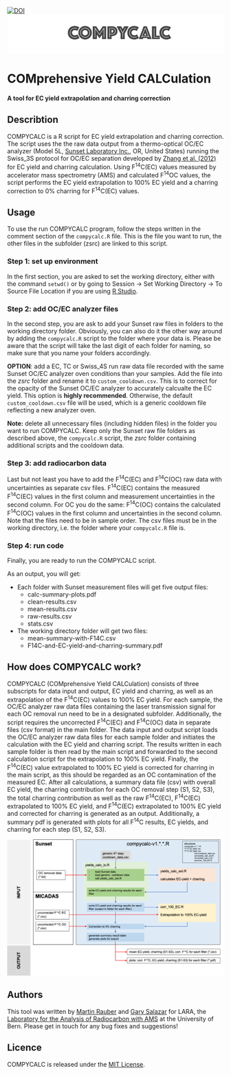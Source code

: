 [![DOI](https://zenodo.org/badge/DOI/10.5281/zenodo.5958275.svg)](https://doi.org/10.5281/zenodo.5958275) ![COMPYCALC-logo](compycalc-logo.png "COMPYCALC logo")

# COMprehensive Yield CALCulation

#### A tool for EC yield extrapolation and charring correction

## Describtion

COMPYCALC is a R script for EC yield extrapolation and charring correction. The script uses the the raw data output from a thermo-optical OC/EC analyzer (Model 5L, [Sunset Laboratory Inc.](https://www.sunlab.com), OR, United States) running the Swiss_3S protocol for OC/EC separation developed by [Zhang et al. (2012)](https://doi.org/10.5194/acp-12-10841-2012) for EC yield and charring calculation. Using F<sup>14</sup>C(EC) values measured by accelerator mass spectrometry (AMS) and calculated F<sup>14</sup>OC values, the script performs the EC yield extrapolation to 100% EC yield and a charring correction to 0% charring for F<sup>14</sup>C(EC) values.

## Usage

To use the run COMPYCALC program, follow the steps written in the comment section of the `compycalc.R` file. This is the file you want to run, the other files in the subfolder (zsrc) are linked to this script.

### Step 1: set up environment

In the first section, you are asked to set the working directory, either with the command `setwd()` or by going to Session → Set Working Directory → To Source File Location if you are using [R Studio](https://rstudio.com).
    
### Step 2: add OC/EC analyzer files

In the second step, you are ask to add your Sunset raw files in folders to the working directory folder. Obviously, you can also do it the other way around by adding the `compycalc.R` script to the folder where your data is. Please be aware that the script will take the last digit of each folder for naming, so make sure that you name your folders accordingly.

**OPTION**: add a EC, TC or Swiss_4S run raw data file recorded with the same Sunset OC/EC analyzer oven conditions than your samples. Add the file into the *zsrc* folder and rename it to `custom_cooldown.csv`. This is to correct for the opacity of the Sunset OC/EC analyzer to accurately calcualte the EC yield. This option is **highly recommended**. Otherwise, the default `custom_cooldown.csv` file will be used, which is a generic cooldown file reflecting a new analyzer oven. 

**Note:** delete all unnecessary files (including hidden files) in the folder you want to run COMPYCALC. Keep only the Sunset raw file folders as described above, the `compycalc.R` script, the *zsrc* folder containing additional scripts and the cooldown data. 

### Step 3: add radiocarbon data

Last but not least you have to add the F<sup>14</sup>C(EC) and F<sup>14</sup>C(OC) raw data with uncertainties as separate csv files. F<sup>14</sup>C(EC) contains the measured F<sup>14</sup>C(EC) values in the first column and measurement uncertainties in the second column. For OC you do the same: F<sup>14</sup>C(OC) contains the calculated F<sup>14</sup>C(OC) values in the first column and uncertainties in the second column. Note that the files need to be in sample order. The csv files must be in the working directory, i.e. the folder where your `compycalc.R` file is.

### Step 4: run code

Finally, you are ready to run the COMPYCALC script. 
    
As an output, you will get:       
   
*   Each folder with Sunset measurement files will get five output files:
	*   calc-summary-plots.pdf
	*   clean-results.csv
	*   mean-results.csv
	*   raw-results.csv
	*   stats.csv
*   The working directory folder will get two files:
	*   mean-summary-with-F14C.csv
	*   F14C-and-EC-yield-and-charring-summary.pdf
   

## How does COMPYCALC work?

COMPYCALC (COMprehensive Yield CALCulation) consists of three subscripts for data input and output, EC yield and charring, as well as an extrapolation of the F<sup>14</sup>C(EC) values to 100% EC yield. For each sample, the OC/EC analyzer raw data files containing the laser transmission signal for each OC removal run need to be in a designated subfolder. Additionally, the script requires the uncorrected F<sup>14</sup>C(EC) and F<sup>14</sup>C(OC) data in separate files (csv format) in the main folder. The data input and output script loads the OC/EC analyzer raw data files for each sample folder and initiates the calculation with the EC yield and charring script. The results written in each sample folder is then read by the main script and forwarded to the second calculation script for the extrapolation to 100% EC yield. Finally, the F<sup>14</sup>C(EC) value extrapolated to 100% EC yield is corrected for charring in the main script, as this should be regarded as an OC contamination of the measured EC. After all calculations, a summary data file (csv) with overall EC yield, the charring contribution for each OC removal step (S1, S2, S3), the total charring contribution as well as the raw F<sup>14</sup>C(EC), F<sup>14</sup>C(EC) extrapolated to 100% EC yield, and F<sup>14</sup>C(EC) extrapolated to 100% EC yield and corrected for charring is generated as an output. Additionally, a summary pdf is generated with plots for all F<sup>14</sup>C results, EC yields, and charring for each step (S1, S2, S3).

![COMPYCALC scheme](How-does-COMPYCALC-work.png "COMPYCALC scheme")

## Authors

This tool was written by [Martin Rauber](https://www.martin-rauber.com) and [Gary Salazar](mailto:gary.salazar@dcb.unibe.ch) for LARA, the [Laboratory for the Analysis of Radiocarbon with AMS](https://www.14c.unibe.ch) at the University of Bern. Please get in touch for any bug fixes and suggestions!

## Licence

COMPYCALC is released under the [MIT License](LICENCE.txt).
